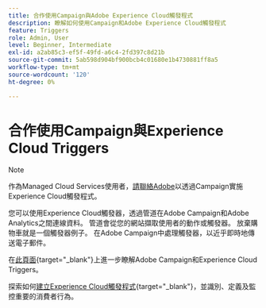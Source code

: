 ```yaml
---
title: 合作使用Campaign與Adobe Experience Cloud觸發程式
description: 瞭解如何使用Campaign和Adobe Experience Cloud觸發程式
feature: Triggers
role: Admin, User
level: Beginner, Intermediate
exl-id: a2ab85c3-ef5f-49fd-a6c4-2fd397c8d21b
source-git-commit: 5ab598d904bf900bcb4c01680e1b4730881ff8a5
workflow-type: tm+mt
source-wordcount: '120'
ht-degree: 0%

---
```


# 合作使用Campaign與Experience Cloud Triggers

>[!NOTE]
>
>作為Managed Cloud Services使用者，[請聯絡Adobe](../start/campaign-faq.md#support)以透過Campaign實施Experience Cloud觸發程式。

您可以使用Experience Cloud觸發器，透過管道在Adobe Campaign和Adobe Analytics之間連線資料。 管道會從您的網站擷取使用者的動作或觸發器。 放棄購物車就是一個觸發器例子。 在Adobe Campaign中處理觸發器，以近乎即時地傳送電子郵件。

在[此頁面](https://experienceleague.adobe.com/docs/campaign-classic/using/integrating-with-adobe-experience-cloud/experience-triggers/about-triggers.html){target="_blank"}上進一步瞭解Adobe Campaign和Experience Cloud Triggers。

探索如何[建立Experience Cloud觸發程式](https://experienceleague.adobe.com/docs/experience-cloud/triggers/create.html){target="_blank"}，並識別、定義及監控重要的消費者行為。

